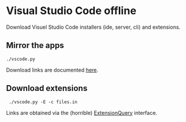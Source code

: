 # Visual Studio Code offline

Download Visuel Studio Code installers (ide, server, cli) and extensions.

## Mirror the apps

```shell
./vscode.py
```

Download links are documented [here](https://code.visualstudio.com/docs/supporting/faq#_previous-release-versions).

## Download extensions

```shell
 ./vscode.py -E -c files.in
```

Links are obtained via the (horrible) [ExtensionQuery](https://learn.microsoft.com/en-us/javascript/api/azure-devops-extension-api/extensionquery) interface.
